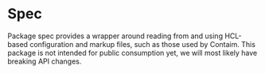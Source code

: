 # Spec

Package spec provides a wrapper around reading from and using HCL-based configuration and markup files, such as those used by Contaim. This package is not intended for public consumption yet, we will most likely have breaking API changes.
